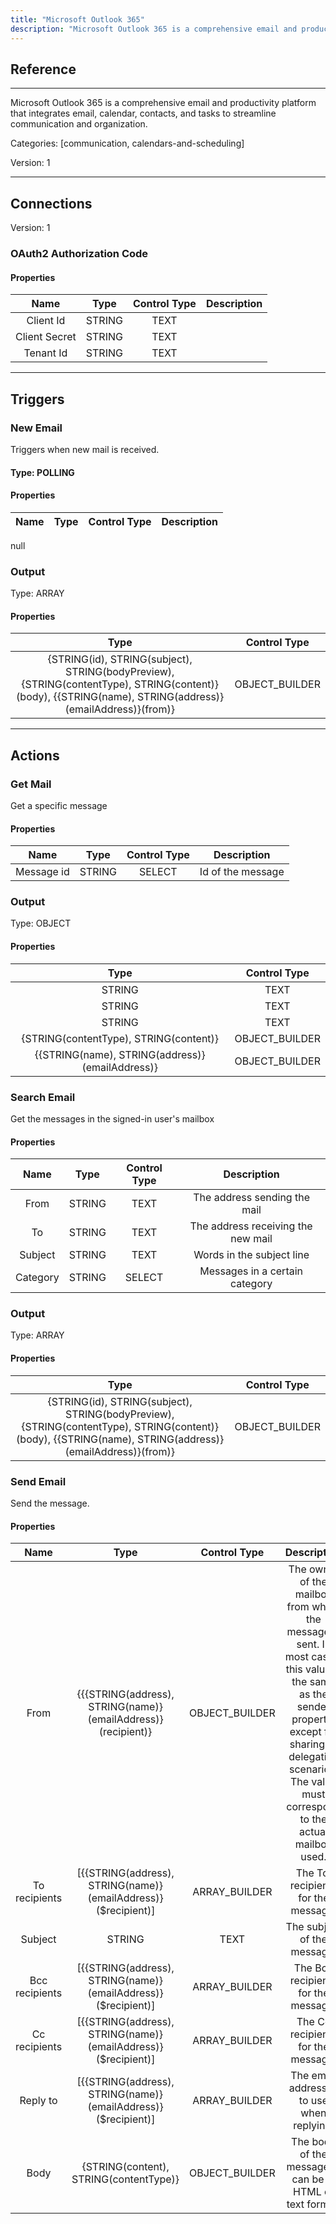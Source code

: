 ```yaml
---
title: "Microsoft Outlook 365"
description: "Microsoft Outlook 365 is a comprehensive email and productivity platform that integrates email, calendar, contacts, and tasks to streamline communication and organization."
---
```

## Reference
<hr />

Microsoft Outlook 365 is a comprehensive email and productivity platform that integrates email, calendar, contacts, and tasks to streamline communication and organization.


Categories: [communication, calendars-and-scheduling]


Version: 1

<hr />



## Connections

Version: 1


### OAuth2 Authorization Code

#### Properties

|      Name      |     Type     |     Control Type     |     Description     |
|:--------------:|:------------:|:--------------------:|:-------------------:|
| Client Id | STRING | TEXT  |  |
| Client Secret | STRING | TEXT  |  |
| Tenant Id | STRING | TEXT  |  |





<hr />



## Triggers


### New Email
Triggers when new mail is received.

#### Type: POLLING
#### Properties

|      Name      |     Type     |     Control Type     |     Description     |
|:--------------:|:------------:|:--------------------:|:-------------------:|
null


### Output



Type: ARRAY


#### Properties

|     Type     |     Control Type     |
|:------------:|:--------------------:|
| {STRING\(id), STRING\(subject), STRING\(bodyPreview), {STRING\(contentType), STRING\(content)}\(body), {{STRING\(name), STRING\(address)}\(emailAddress)}\(from)} | OBJECT_BUILDER  |







<hr />



## Actions


### Get Mail
Get a specific message

#### Properties

|      Name      |     Type     |     Control Type     |     Description     |
|:--------------:|:------------:|:--------------------:|:-------------------:|
| Message id | STRING | SELECT  |  Id of the message  |


### Output



Type: OBJECT


#### Properties

|     Type     |     Control Type     |
|:------------:|:--------------------:|
| STRING | TEXT  |
| STRING | TEXT  |
| STRING | TEXT  |
| {STRING\(contentType), STRING\(content)} | OBJECT_BUILDER  |
| {{STRING\(name), STRING\(address)}\(emailAddress)} | OBJECT_BUILDER  |






### Search Email
Get the messages in the signed-in user's mailbox

#### Properties

|      Name      |     Type     |     Control Type     |     Description     |
|:--------------:|:------------:|:--------------------:|:-------------------:|
| From | STRING | TEXT  |  The address sending the mail  |
| To | STRING | TEXT  |  The address receiving the new mail  |
| Subject | STRING | TEXT  |  Words in the subject line  |
| Category | STRING | SELECT  |  Messages in a certain category  |


### Output



Type: ARRAY


#### Properties

|     Type     |     Control Type     |
|:------------:|:--------------------:|
| {STRING\(id), STRING\(subject), STRING\(bodyPreview), {STRING\(contentType), STRING\(content)}\(body), {{STRING\(name), STRING\(address)}\(emailAddress)}\(from)} | OBJECT_BUILDER  |






### Send Email
Send the message.

#### Properties

|      Name      |     Type     |     Control Type     |     Description     |
|:--------------:|:------------:|:--------------------:|:-------------------:|
| From | {{{STRING\(address), STRING\(name)}\(emailAddress)}\(recipient)} | OBJECT_BUILDER  |  The owner of the mailbox from which the message is sent. In most cases, this value is the same as the sender property, except for sharing or delegation scenarios. The value must correspond to the actual mailbox used.  |
| To recipients | [{{STRING\(address), STRING\(name)}\(emailAddress)}\($recipient)] | ARRAY_BUILDER  |  The To: recipients for the message.  |
| Subject | STRING | TEXT  |  The subject of the message.  |
| Bcc recipients | [{{STRING\(address), STRING\(name)}\(emailAddress)}\($recipient)] | ARRAY_BUILDER  |  The Bcc recipients for the message.  |
| Cc recipients | [{{STRING\(address), STRING\(name)}\(emailAddress)}\($recipient)] | ARRAY_BUILDER  |  The Cc recipients for the message.  |
| Reply to | [{{STRING\(address), STRING\(name)}\(emailAddress)}\($recipient)] | ARRAY_BUILDER  |  The email addresses to use when replying.  |
| Body | {STRING\(content), STRING\(contentType)} | OBJECT_BUILDER  |  The body of the message. It can be in HTML or text format.  |




